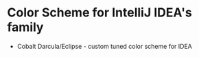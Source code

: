 # Color Scheme for IntelliJ IDEA's family
- Cobalt Darcula/Eclipse - custom tuned color scheme for IDEA
